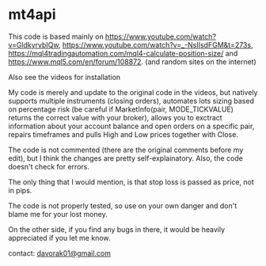 # mt4api

This code is based mainly on https://www.youtube.com/watch?v=GldkyrvbIQw, https://www.youtube.com/watch?v=_-NsIIsdFGM&t=273s, https://mql4tradingautomation.com/mql4-calculate-position-size/ and https://www.mql5.com/en/forum/108872.
(and random sites on the internet)

Also see the videos for installation

My code is merely and update to the original code in the videos, but natively supports multiple instruments (closing  orders), automates lots sizing based on percentage risk (be careful if MarketInfo(pair, MODE_TICKVALUE) returns the correct value with your broker), allows you to exctract information about your account balance and open orders on a specific pair, repairs timeframes and pulls High and Low prices together with Close.

The code is not commented (there are the original comments before my edit), but I think the changes are pretty self-explainatory.
Also, the code doesn't check for errors.

The only thing that I would mention, is that stop loss is passed as price, not in pips.

The code is not properly tested, so use on your own danger and don't blame me for your lost money.

On the other side, if you find any bugs in there, it would be heavily appreciated if you let me know.

contact: davorak01@gmail.com
